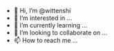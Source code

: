 - 👋 Hi, I’m @wittenshi
- 👀 I’m interested in ...
- 🌱 I’m currently learning ...
- 💞️ I’m looking to collaborate on ...
- 📫 How to reach me ...

<!---
wittenshi/wittenshi is a ✨ special ✨ repository because its `README.md` (this file) appears on your GitHub profile.
You can click the Preview link to take a look at your changes.
--->
